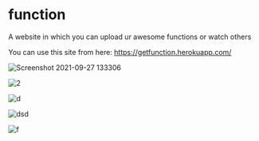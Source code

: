 # function
A website in which you can upload ur awesome functions or watch others

You can use this site from here: https://getfunction.herokuapp.com/


![Screenshot 2021-09-27 133306](https://user-images.githubusercontent.com/65741884/134900611-c002cdd8-a56e-4397-8512-68fadbb40d33.png)


![2](https://user-images.githubusercontent.com/65741884/134900602-e890685a-4659-4f5f-adb9-ad173e1a8a13.png)


![d](https://user-images.githubusercontent.com/65741884/134900605-d80f3cbd-b24b-45aa-a1d2-981cbd2ce9ad.png)


![dsd](https://user-images.githubusercontent.com/65741884/134900606-f6dabbb1-ade5-43c2-be12-2a7b915df14d.png)


![f](https://user-images.githubusercontent.com/65741884/134900609-34d26446-8f7c-4009-b26b-9493ed0f788e.png)
